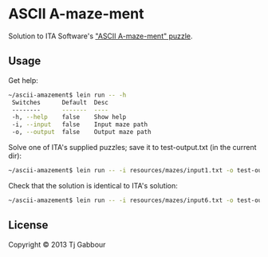# ASCII A-maze-ment

Solution to ITA Software's ["ASCII A-maze-ment"
puzzle](http://www.itasoftware.com/careers/puzzle_archive.html).


## Usage

Get help:

```bash
~/ascii-amazement$ lein run -- -h
 Switches      Default  Desc
 --------      -------  ----
 -h, --help    false    Show help
 -i, --input   false    Input maze path
 -o, --output  false    Output maze path 
```


Solve one of ITA's supplied puzzles; save it to test-output.txt (in the current dir):

```bash
~/ascii-amazement$ lein run -- -i resources/mazes/input1.txt -o test-output.txt
```


Check that the solution is identical to ITA's solution:

```bash
~/ascii-amazement$ lein run -- -i resources/mazes/input6.txt -o test-output.txt && diff test-output.txt resources/mazes/output6.txt 
```


## License

Copyright © 2013 Tj Gabbour